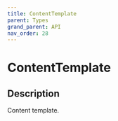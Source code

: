 ```yaml
---
title: ContentTemplate
parent: Types
grand_parent: API
nav_order: 28
---
```

# ContentTemplate
## Description
Content template.
